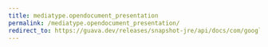 ```yaml
---
title: mediatype.opendocument_presentation
permalink: /mediatype.opendocument_presentation/
redirect_to: https://guava.dev/releases/snapshot-jre/api/docs/com/google/common/net/MediaType.html#OPENDOCUMENT_PRESENTATION
---
```

